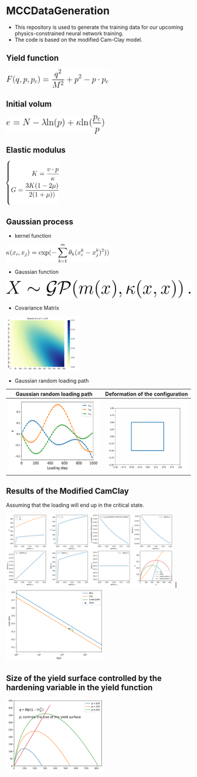 # MCCDataGeneration
- This repository is used to generate the training data for our upcoming physics-constrained neural network training.
- The code is based on the modified Cam-Clay model.

## Yield function
<img src="doc/Equation/yieldfunc.gif" alt="" height="50" title="">

## Initial volum 
<img src="doc/Equation/InitialVolum.gif" height="50">

## Elastic modulus
<img src="doc/Equation/elasticModulus.gif" height="120">

## Gaussian process
- kernel function
<img src="doc/Equation/kernelFunction.gif" height="50">

- Gaussian function
<img src="doc/Equation/gaussianFunction.gif" height="50">

- Covariance Matrix
<img src="figSav/curlCoefComparation/CovariabceHeatMap_curl2.png" height="150">


- Gaussian random loading path

Gaussian random loading path          |  Deformation of the configuration
:-------------------------:|:-------------------------------:
<img src="figSav/curlCoefComparation/ConfiningPressureGP_curl2.png" height="200">  |  <img src="MCCData/animation/deformation_4.gif" height="200">



## Results of the Modified CamClay
Assuming that the loading will end up in the critical state.

<img src="figSav/MCCmodel-1.png" alt="MCC loading display" height="200" title="MCC loading display"> | <img src="figSav/MCCmodel-2.png" alt="MCC loading display" height="200" title="MCC loading display">

## Size of the yield surface controlled by the hardening variable in the yield function
<img src="figSav/YieldSurface.svg" alt="MCC loading display" height="200" title="MCC loading display">
